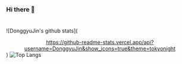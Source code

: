 ### Hi there 👋

#

![DonggyuJin's github stats](<div align="center">https://github-readme-stats.vercel.app/api?username=DonggyuJin&show_icons=true&theme=tokyonight</div>)
![Top Langs](https://github-readme-stats.vercel.app/api/top-langs/?username=DonggyuJin&layout=compact&theme=tokyonight)
